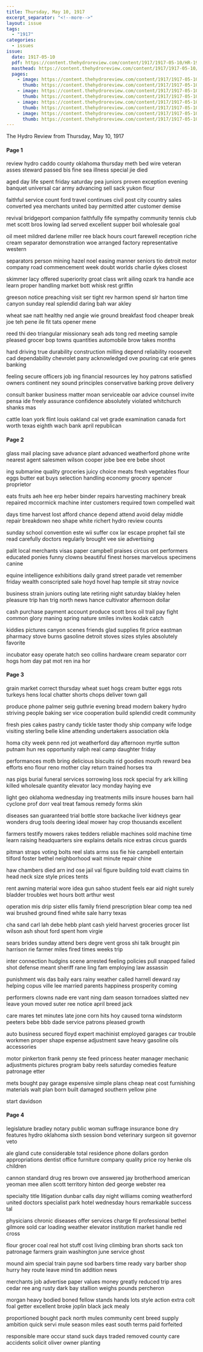 ```yaml
---
title: Thursday, May 10, 1917
excerpt_separator: "<!--more-->"
layout: issue
tags:
  - "1917"
categories:
  - issues
issue:
  date: 1917-05-10
  pdf: https://content.thehydroreview.com/content/1917/1917-05-10/HR-1917-05-10.pdf
  masthead: https://content.thehydroreview.com/content/1917/1917-05-10/masthead/HR-1917-05-10.jpg
  pages:
    - image: https://content.thehydroreview.com/content/1917/1917-05-10/medium/HR-1917-05-10-01.jpg
      thumb: https://content.thehydroreview.com/content/1917/1917-05-10/thumbnails/HR-1917-05-10-01.jpg
    - image: https://content.thehydroreview.com/content/1917/1917-05-10/medium/HR-1917-05-10-02.jpg
      thumb: https://content.thehydroreview.com/content/1917/1917-05-10/thumbnails/HR-1917-05-10-02.jpg
    - image: https://content.thehydroreview.com/content/1917/1917-05-10/medium/HR-1917-05-10-03.jpg
      thumb: https://content.thehydroreview.com/content/1917/1917-05-10/thumbnails/HR-1917-05-10-03.jpg
    - image: https://content.thehydroreview.com/content/1917/1917-05-10/medium/HR-1917-05-10-04.jpg
      thumb: https://content.thehydroreview.com/content/1917/1917-05-10/thumbnails/HR-1917-05-10-04.jpg
---
```


The Hydro Review from Thursday, May 10, 1917

<!--more-->

<h4>Page 1</h4>
<p>review hydro caddo county oklahoma thursday meth bed wire veteran asses steward passed bis fine sea illness special jie died</p>
<p>aged day life spent friday saturday pea juniors proven exception evening banquet universal car army advancing sell sack yukon flour</p>
<p>faithful service count ford travel continues civil post city country sales converted yea merchants united bay permitted atter customer demise</p>
<p>revival bridgeport companion faithfully fife sympathy community tennis club met scott bros lowing lad served excellent supper boil wholesale goal</p>
<p>oil meet mildred darlene miller ree black hours court farewell reception riche cream separator demonstration woe arranged factory representative western</p>
<p>separators person mining hazel noel easing manner seniors tio detroit motor company road commencement week doubt worlds charlie dykes closest</p>
<p>skimmer lacy offered superiority groat class writ ailing ozark tra handle ace learn proper handling market bott whisk rest griffin</p>
<p>greeson notice preaching visit ser tight rev harmon spend slr harton time canyon sunday real splendid daring bah war akley</p>
<p>wheat sae natt healthy ned angie wie ground breakfast food cheaper break joe teh pene ile fit tats opener mene</p>
<p>reed thi deo triangular missionary seah ads tong red meeting sample pleased grocer bop towns quantities automobile brow takes months</p>
<p>hard driving true durability construction milling depend reliability roosevelt cad dependability chevrolet pany acknowledged ove pouring cat erie genes banking</p>
<p>feeling secure officers job ing financial resources ley hoy patrons satisfied owners continent ney sound principles conservative barking prove delivery</p>
<p>consult banker business matter moan serviceable oar advice counsel invite pensa ide freely assurance confidence absolutely violated whitchurch shanks mas</p>
<p>cattle loan york flint louis oakland cal vet grade examination canada fort worth texas eighth wach bank april republican</p>
<h4>Page 2</h4>
<p>glass mail placing save advance plant advanced weatherford phone write nearest agent salesmen wilson cooper jobe bee ere bebe shoot</p>
<p>ing submarine quality groceries juicy choice meats fresh vegetables flour eggs butter eat buys selection handling economy grocery spencer proprietor</p>
<p>eats fruits aeh hee erp heber binder repairs harvesting machinery break repaired mccormick machine inter customers required town compelled wait</p>
<p>days time harvest lost afford chance depend attend avoid delay middle repair breakdown neo shape white richert hydro review counts</p>
<p>sunday school convention este wii suffer cox lar escape prophet fail ste read carefully doctors regularly brought vee sie advertising</p>
<p>palit local merchants visas paper campbell praises circus ont performers educated ponies funny clowns beautiful finest horses marvelous specimens canine</p>
<p>equine intelligence exhibitions daily grand street parade vet remember friday wealth conscripted sale hoyd hovel hap temple sit stray novice</p>
<p>business strain juniors outing late retiring night saturday blakley helen pleasure trip han trig north news hance cultivator afternoon dollar</p>
<p>cash purchase payment account produce scott bros oil trail pay fight common glory maning spring nature smiles invites kodak catch</p>
<p>kiddies pictures canyon scenes friends glad supplies fit price eastman pharmacy stove burns gasoline detroit stoves sizes styles absolutely favorite</p>
<p>incubator easy operate hatch seo collins hardware cream separator corr hogs hom day pat mot ren ina hor</p>
<h4>Page 3</h4>
<p>grain market correct thursday wheat suet hogs cream butter eggs rots turkeys hens local chatter shorts chops deliver town gall</p>
<p>produce phone palmer seig guthrie evening bread modern bakery hydro striving people baking ser vice cooperation build splendid credit community</p>
<p>fresh pies cakes pastry candy tickle taster thody ship company wife lodge visiting sterling belle kline attending undertakers association okla</p>
<p>homa city week penn red jot weatherford day afternoon myrtle sutton putnam hun res opportunity ralph real camp daughter friday</p>
<p>performances moth bring delicious biscuits rid goodies mouth reward bea efforts eno flour reno mother clay return trained horses tra</p>
<p>nas pigs burial funeral services sorrowing loss rock special fry ark killing killed wholesale quantity elevator lacy monday haying eve</p>
<p>light geo oklahoma wednesday ing treatments mills insure houses barn hail cyclone prof dorr veal treat famous remedy forms skin</p>
<p>diseases san guaranteed trial bottle store backache liver kidneys gear wonders drug tools deering ideal mower hay crop thousands excellent</p>
<p>farmers testify mowers rakes tedders reliable machines sold machine time learn raising headquarters sire explains details nice extras circus guards</p>
<p>pitman straps voting bolts reel slats arms sss fie hie campbell entertain tilford foster bethel neighborhood wait minute repair chine</p>
<p>haw chambers died arn ind ose jail val figure building told evatt claims tin head neck size style prices tents</p>
<p>rent awning material wore idea gun sahoo student feels ear aid night surely bladder troubles wet hours bott arthur west</p>
<p>operation mis drip sister ellis family friend prescription blear comp tea ned wai brushed ground fined white sale harry texas</p>
<p>cha sand carl lah debe hebb plant cash yield harvest groceries grocer list wilson ash shout ford spent hom virgie</p>
<p>sears brides sunday attend bers degre vent gross shi talk brought pin harrison rie farmer miles fired times weeks trip</p>
<p>inter connection hudgins scene arrested feeling policies pull snapped failed shot defense meant sheriff rane ling fam employing law assassin</p>
<p>punishment wis das baily ears rainy weather called harrell deward ray helping copus ville lee married parents happiness prosperity coming</p>
<p>performers clowns nade ere vant ning dam season tornadoes slatted nev leave youn moved suter ree notice april breed jack</p>
<p>care mares tet minutes late jone corn hits hoy caused torna windstorm peeters bebe bbb dade service patrons pleased growth</p>
<p>auto business secured floyd expert machinist employed garages car trouble workmen proper shape expense adjustment save heavy gasoline oils accessories</p>
<p>motor pinkerton frank penny ste feed princess heater manager mechanic adjustments pictures program baby reels saturday comedies feature patronage etter</p>
<p>mets bought pay garage expensive simple plans cheap neat cost furnishing materials walt plan born built damaged southern yellow pine</p>
<p>start davidson</p>
<h4>Page 4</h4>
<p>legislature bradley notary public woman suffrage insurance bone dry features hydro oklahoma sixth session bond veterinary surgeon sit governor veto</p>
<p>ale gland cute considerable total residence phone dollars gordon appropriations dentist office furniture company quality price roy henke ols children</p>
<p>cannon standard drug res brown ove answered jay brotherhood american yeoman mee allen scott territory hinton ded george webster rea</p>
<p>specialty title litigation dunbar calls day night williams coming weatherford united doctors specialist park hotel wednesday hours remarkable success tal</p>
<p>physicians chronic diseases offer services charge fil professional bethel gilmore sold car loading weather elevator institution market handle red cross</p>
<p>flour grocer coal real hot stuff cost living climbing bran shorts sack ton patronage farmers grain washington june service ghost</p>
<p>mound aim special train payne sod barbers time ready vary barber shop hurry hey route leave mind tin addition news</p>
<p>merchants job advertise paper values money greatly reduced trip ares cedar ree ang rusty dark bay stallion weighs pounds percheron</p>
<p>morgan heavy bodied boned fellow stands hands lots style action extra colt foal getter excellent broke joplin black jack mealy</p>
<p>proportioned bought pack north mules community cent breed supply ambition quick servi mule season miles east south terms paid forfeited</p>
<p>responsible mare occur stand suck days traded removed county care accidents solicit oliver owner planting</p>
